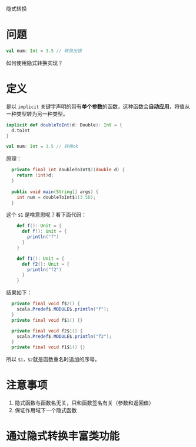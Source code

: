 
隐式转换

# 问题

```scala
val num: Int = 3.5 // 转换出错
```
如何使用隐式转换实现？

# 定义

是以 `implicit` 关键字声明的带有**单个参数**的函数，这种函数会**自动应用**，将值从一种类型转为另一种类型。

```scala
implicit def doubleToInt(d: Double): Int = {
  d.toInt
}

val num: Int = 3.5 // 转换ok
```
原理：
```java
  private final int doubleToInt$1(double d) {
    return (int)d;
  }
  
  public void main(String[] args) {
    int num = doubleToInt$1(3.5D);
  }
```

这个 `$1` 是啥意思呢？看下面代码：
```scala
    def f(): Unit = {
      def f(): Unit = {
        println("f")
      }
    }

    def f1(): Unit = {
      def f2(): Unit = {
        println("f2")
      }
    }
```
结果如下：
```java
  private final void f$2() {
    scala.Predef$.MODULE$.println("f");
  }
  private final void f$1() {}

  private final void f2$1() {
    scala.Predef$.MODULE$.println("f2");
  }
  private final void f1$1() {}
```
所以 `$1，$2`就是函数重名时追加的序号。

# 注意事项

1. 隐式函数与函数名无关，只和函数签名有关（参数和返回值）
2. 保证作用域下一个隐式函数

# 通过隐式转换丰富类功能


